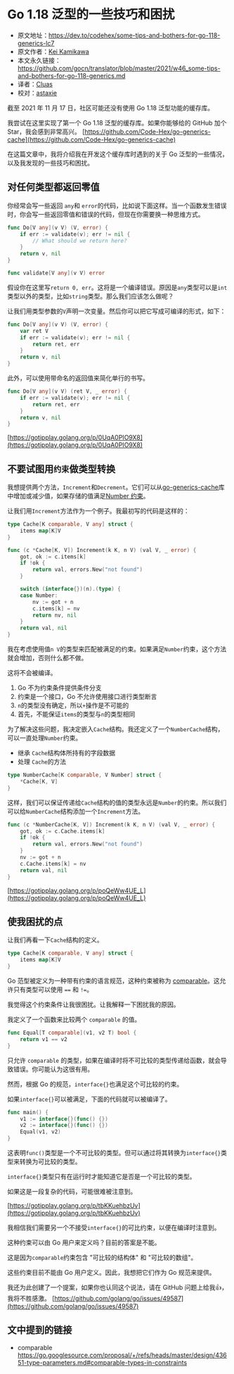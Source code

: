 # Go 1.18 泛型的一些技巧和困扰
- 原文地址：https://dev.to/codehex/some-tips-and-bothers-for-go-118-generics-lc7
- 原文作者：[Kei Kamikawa](https://github.com/Code-Hex)
- 本文永久链接：https://github.com/gocn/translator/blob/master/2021/w46_some-tips-and-bothers-for-go-118-generics.md
- 译者：[Cluas](https://github.com/Cluas)
- 校对：[astaxie](https://github.com/astaxie)

截至 2021 年 11 月 17 日，社区可能还没有使用 Go 1.18 泛型功能的缓存库。

我尝试在这里实现了第一个 Go 1.18 泛型的缓存库。如果你能够给的 GitHub 加个 Star，我会感到非常高兴。
[https://github.com/Code-Hex/go-generics-cache](https://github.com/Code-Hex/go-generics-cache)

在这篇文章中，我将介绍我在开发这个缓存库时遇到的关于 Go 泛型的一些情况，以及我发现的一些技巧和困扰。

## 对任何类型都返回零值

你经常会写一些返回 `any`和 `error`的代码，比如说下面这样。当一个函数发生错误时，你会写一些返回零值和错误的代码，但现在你需要换一种思维方式。
```go
func Do[V any](v V) (V, error) {
    if err := validate(v); err != nil {
        // What should we return here?
    }
    return v, nil
}

func validate[V any](v V) error
```

假设你在这里写`return 0, err`。这将是一个编译错误。原因是`any`类型可以是`int`类型以外的类型，比如`string`类型。那么我们应该怎么做呢？

让我们用类型参数的`V`声明一次变量。然后你可以把它写成可编译的形式，如下：

```go
func Do[V any](v V) (V, error) {
    var ret V
    if err := validate(v); err != nil {
        return ret, err
    }
    return v, nil
}
```

此外，可以使用带命名的返回值来简化单行的书写。

```go
func Do[V any](v V) (ret V, _ error) {
    if err := validate(v); err != nil {
        return ret, err
    }
    return v, nil
}
```
[https://gotipplay.golang.org/p/0UqA0PIO9X8](https://gotipplay.golang.org/p/0UqA0PIO9X8)
## 不要试图用`约束`做类型转换

我想提供两个方法，`Increment`和`Decrement`。它们可以从[go-generics-cache](https://github.com/Code-Hex/go-generics-cache)库中增加或减少值，如果存储的值满足[Number 约束](https://github.com/Code-Hex/go-generics-cache/blob/d5c3dda0e57b4c533c1e744869032c33a4fc2d9e/constraint.go#L5-L8)。

让我们用`Increment`方法作为一个例子。我最初写的代码是这样的：

```go
type Cache[K comparable, V any] struct {
    items map[K]V
}

func (c *Cache[K, V]) Increment(k K, n V) (val V, _ error) {
    got, ok := c.items[k]
    if !ok {
        return val, errors.New("not found")
    }

    switch (interface{})(n).(type) {
    case Number:
        nv := got + n
        c.items[k] = nv
        return nv, nil
    }
    return val, nil
}
```

我在考虑使用值`n V`的类型来匹配被满足的约束。如果满足`Number`约束，这个方法就会增加，否则什么都不做。

这将不会被编译。

1. Go 不为约束条件提供条件分支
2. 约束是一个接口，Go 不允许使用接口进行类型断言
3. `n`的类型没有确定，所以`+`操作是不可能的
4. 首先，不能保证`items`的类型与`n`的类型相同

为了解决这些问题，我决定嵌入`Cache`结构。我还定义了一个`NumberCache`结构，可以一直处理`Number`约束。

- 继承 `Cache`结构体所持有的字段数据
- 处理 `Cache`的方法

```go
type NumberCache[K comparable, V Number] struct {
    *Cache[K, V]
}
```

这样，我们可以保证传递给`Cache`结构的值的类型永远是`Number`的约束。所以我们可以给`NumberCache`结构添加一个`Increment`方法。

```go
func (c *NumberCache[K, V]) Increment(k K, n V) (val V, _ error) {
    got, ok := c.Cache.items[k]
    if !ok {
        return val, errors.New("not found")
    }
    nv := got + n
    c.Cache.items[k] = nv
    return val, nil
}
```
[https://gotipplay.golang.org/p/poQeWw4UE_L](https://gotipplay.golang.org/p/poQeWw4UE_L)

## 使我困扰的点

让我们再看一下`Cache`结构的定义。

```go
type Cache[K comparable, V any] struct {
    items map[K]V
}
```
Go 范型被定义为一种带有约束的语言规范，这种约束被称为 [comparable](https://go.googlesource.com/proposal/+/refs/heads/master/design/43651-type-parameters.md#comparable-types-in-constraints)。这允许只有类型可以使用 `==` 和 `!=`。

我觉得这个约束条件让我很困扰。让我解释一下困扰我的原因。

我定义了一个函数来比较两个 `comparable` 的值。

```go
func Equal[T comparable](v1, v2 T) bool {
    return v1 == v2
}
```
只允许 `comparable` 的类型，如果在编译时将不可比较的类型传递给函数，就会导致错误。你可能认为这很有用。

然而，根据 Go 的规范，`interface{}`也满足这个可比较的约束。

如果`interface{}`可以被满足，下面的代码就可以被编译了。

```go
func main() {
    v1 := interface{}(func() {})
    v2 := interface{}(func() {})
    Equal(v1, v2)
}
```
这表明`func()`类型是一个不可比较的类型。但可以通过将其转换为`interface{}`类型来转换为可比较的类型。

`interface{}`类型只有在运行时才能知道它是否是一个可比较的类型。

如果这是一段复杂的代码，可能很难被注意到。

[https://gotipplay.golang.org/p/tbKKuehbzUv](https://gotipplay.golang.org/p/tbKKuehbzUv)

我相信我们需要另一个不接受`interface{}`的可比约束，以便在编译时注意到。

这种约束可以由 Go 用户来定义吗？目前的答案是不能。

这是因为`comparable`约束包含 "可比较的结构体" 和 "可比较的数组"。

这些约束目前不能由 Go 用户定义。因此，我想把它们作为 Go 规范来提供。

我还为此创建了一个提案，如果你也认同这个说法，请在 GitHub 问题上给我👍，我将不胜感激。
[https://github.com/golang/go/issues/49587](https://github.com/golang/go/issues/49587)

## 文中提到的链接
- comparable  https://go.googlesource.com/proposal/+/refs/heads/master/design/43651-type-parameters.md#comparable-types-in-constraints
